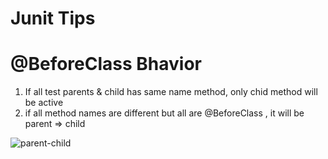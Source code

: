 # Junit Tips

# @BeforeClass Bhavior 
1. If all test parents & child has same name method, only chid method will be active 
2. if all method names are different but all are @BeforeClass , it will be parent => child 

![parent-child](differentMetohdNames.jpg)
